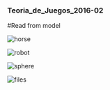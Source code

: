 ### Teoria_de_Juegos_2016-02

#Read from model

![horse](https://cloud.githubusercontent.com/assets/8761157/20253303/192259cc-a9f8-11e6-981e-15c8d0d79d75.png)

![robot](https://cloud.githubusercontent.com/assets/8761157/20253332/70bb4766-a9f8-11e6-9800-1add45a0c556.png)

![sphere](https://cloud.githubusercontent.com/assets/8761157/20253348/92d8e9de-a9f8-11e6-8bf1-abd3486af983.png)

![files](https://cloud.githubusercontent.com/assets/8761157/20253361/a9f29e1c-a9f8-11e6-96ac-051acd41b72f.png)

